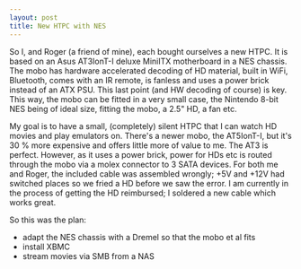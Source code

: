 ```yaml
---
layout: post
title: New HTPC with NES
---
```


So I, and Roger (a friend of mine), each bought ourselves a new HTPC. It is based on an Asus AT3IonT-I deluxe MiniITX motherboard in a NES chassis. The mobo has hardware accelerated decoding of HD material, built in WiFi, Bluetooth, comes with an IR remote, is fanless and uses a power brick instead of an ATX PSU. This last point (and HW decoding of course) is key. This way, the mobo can be fitted in a very small case, the Nintendo 8-bit NES being of ideal size, fitting the mobo, a 2.5\" HD, a fan etc.

My goal is to have a small, (completely) silent HTPC that I can watch HD movies and play emulators on. There\'s a newer mobo, the AT5IonT-I, but it\'s 30 % more expensive and offers little more of value to me. The AT3 is perfect. However, as it uses a power brick, power for HDs etc is routed through the mobo via a molex connector to 3 SATA devices. For both me and Roger, the included cable was assembled wrongly; +5V and +12V had switched places so we fried a HD before we saw the error. I am currently in the process of getting the HD reimbursed; I soldered a new cable which works great.

So this was the plan:
* adapt the NES chassis with a Dremel so that the mobo et al fits
* install XBMC
* stream movies via SMB from a NAS
